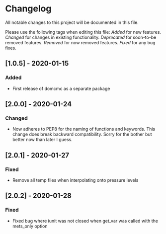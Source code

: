 # Changelog
All notable changes to this project will be documented in this file.

Please use the following tags when editing this file:
*Added* for new features.
*Changed* for changes in existing functionality.
*Deprecated* for soon-to-be removed features.
*Removed* for now removed features.
*Fixed* for any bug fixes. 

## [1.0.5] - 2020-01-15
### Added
- First release of domcmc as a separate package


## [2.0.0] - 2020-01-24
### Changed
- Now adheres to PEP8 for the naming of functions and keywords. 
  This change does break backward compatibility. Sorry for the bother but better now than 
  later I guess. 

## [2.0.1] - 2020-01-27
### Fixed
- Remove all temp files when interpolating onto pressure levels

## [2.0.2] - 2020-01-28
### Fixed
- Fixed bug where iunit was not closed when get_var was called with the mets_only option
